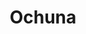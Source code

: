 ---
title : Ochuna
layout: negocio
slogan: comida mediterranea
web:
categoria: Restaurante
imagenes: ["/assets/img/directorio/ochuna-restaurante.webp"]
direccion: Blvd Benito Juarez 2701 Echeverria Rosarito 22710, Península de Baja California, México
estado: Baja California
municipio: Rosarito
codigo: 22710
latitude: 32.3490048
longitude: -117.0676394
telefono: 661 612 0027
cocina: mediterranea
rango: $$
facebook: https://www.facebook.com/OchunaRestaurante
instagram:
whatsapp:
horariodeservicio: Lunes a Domingo de 1:00 PM a 10:00 PM
descripcion: Ven a disfrutar de nuestra cocina Mediterránea. En Rosarito desde el 2015. 
---